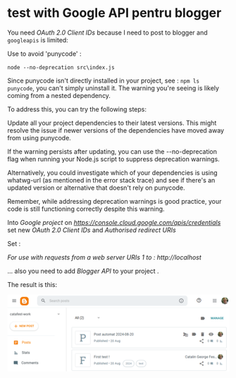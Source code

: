 # test with Google API pentru blogger 

You need *OAuth 2.0 Client IDs* because I need to post to blogger and ```googleapis``` is limited: 

Use to avoid 'punycode' :
```
node --no-deprecation src\index.js
```
Since punycode isn't directly installed in your project, see : ```npm ls punycode```, you can't simply uninstall it. The warning you're seeing is likely coming from a nested dependency.

To address this, you can try the following steps:

Update all your project dependencies to their latest versions. This might resolve the issue if newer versions of the dependencies have moved away from using punycode.

If the warning persists after updating, you can use the --no-deprecation flag when running your Node.js script to suppress deprecation warnings.

Alternatively, you could investigate which of your dependencies is using whatwg-url (as mentioned in the error stack trace) and see if there's an updated version or alternative that doesn't rely on punycode.

Remember, while addressing deprecation warnings is good practice, your code is still functioning correctly despite this warning.

Into *Google project* on *https://console.cloud.google.com/apis/credentials* set new *OAuth 2.0 Client IDs* and *Authorised redirect URIs*

Set :

  *For use with requests from a web server URIs 1 to : http://localhost*
  
... also you need to add *Blogger API* to your project .

The result is this: 

![Alt blogger autometed text](screen_shot_blogger.bmp)
